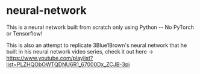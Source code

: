 # neural-network

This is a neural network built from scratch only using Python -- No PyTorch or Tensorflow!

This is also an attempt to replicate 3Blue1Brown's neural network that he built in his neural network video series, check it out here -> https://www.youtube.com/playlist?list=PLZHQObOWTQDNU6R1_67000Dx_ZCJB-3pi

